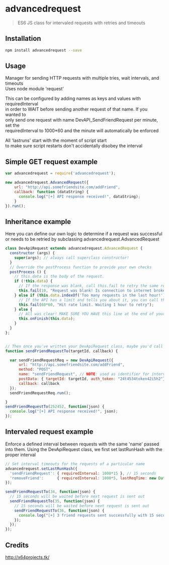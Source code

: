 # advancedrequest

> ES6 JS class for intervaled requests with retries and timeouts

## Installation

```sh
npm install advancedrequest --save
```

## Usage

Manager for sending HTTP requests with multiple tries, wait intervals, and timeouts  
Uses node module 'request'  

This can be configured by adding names as keys and values with requiredInterval  
in order to WAIT before sending another request of that name. If you wanted to  
only send one request with name DevAPI_SendFriendRequest per minute, set the  
requiredInterval to 1000*60 and the minute will automatically be enforced  

All 'lastruns' start with the moment of script start  
to make sure script restarts don't accidentally disobey the interval  


## Simple GET request example
```js
var advancedrequest = require('advancedrequest');

new advancedrequest.AdvancedRequest({
    url: "http://api.somefriendsite.com/addFriend",
    callback: function (dataString) {
      console.log("[+] API response received!", dataString);
    }
}).run();
```

## Inheritance example

Here you can define our own logic to determine if a request was successful  
or needs to be retried by subclassing advancedrequest.AdvancedRequest
```js
class DevApiRequest extends advancedrequest.AdvancedRequest {
  constructor (args) {
    super(args); // always call superclass constructor!
  }
  // Override the postProcess function to provide your own checks
  postProcess () {
    // this.data is the body of the request.
    if (!this.data) {
      // If the response was blank, call this.fail to retry the same request in 10 seconds
      this.fail(10, "Request was blank! Is connection to internet broken?");
    } else if (this.data.indexOf('Too many requests in the last hour!') != -1) {
      // If the API has a limit and tells you about it, you can call this.fail and retry in 1 hour
      this.fail(60*60, "Hit rate limit. Waiting 1 hour to retry");
    } else {
      // All was clear! MAKE SURE YOU HAVE this line at the end of your request!
      this.onFinish(this.data);
    }
  }
};


// Then once you've written your DevApiRequest class, maybe you'd call it so:
function sendFriendRequestTo(targetId, callback) {

  var sendFriendRequestReq = new DevApiRequest({
      url: "http://api.somefriendsite.com/addFriend",
      method: "POST",
      name: "sendFriendRequest", // NOTE: used as identifier for interval
      postData: { targetId: targetId, auth_token: "24t4534token42i5h2"},
      callback: callback
  });
  sendFriendRequestReq.run();

}
sendFriendRequestTo(252452, function(json) {
  console.log("[+] API response received!", json);
});
```

## Intervaled request example

Enforce a defined interval between requests with the same 'name' passed into them.
Using the DevApiRequest class, we first set lastRunHash with the proper interval
```js
// Set interval timeouts for the requests of a particular name
advancedrequest.setLastRunHash({
  'sendFriendRequest': { requiredInterval: 1000*15 }, // 15 seconds
  'removeFriend':      { requiredInterval: 1000*5, lastReqTime: new Date() }
});

sendFriendRequestTo(34, function(json) {
  // 15 seconds will be waited before next request is sent out
  sendFriendRequestTo(35, function(json) {
    // 15 seconds will be waited before next request is sent out
    sendFriendRequestTo(36, function(json) {
      console.log("[+] 3 friend requests sent successfully with 15 seconds between them");
    });
  });
});
```

## Credits
http://x64projects.tk/
